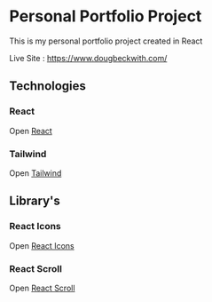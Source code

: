 # Personal Portfolio Project
This is my personal portfolio project created in React

Live Site : https://www.dougbeckwith.com/

## Technologies

### React
Open [React](https://reactjs.org/)

### Tailwind
Open [Tailwind](https://tailwindcss.com/)


## Library's

### React Icons
Open [React Icons](https://github.com/react-icons/react-icons#readme)

### React Scroll
Open [React Scroll](https://www.npmjs.com/package/react-scroll)
